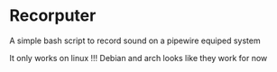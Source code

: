 # Recorputer
A simple bash script to record sound on a pipewire equiped system

It only works on linux !!! Debian and arch looks like they work for now
